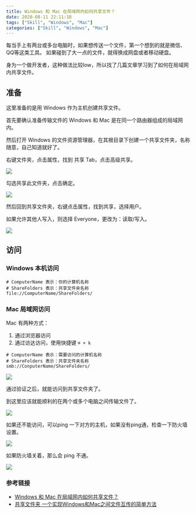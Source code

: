 ```yaml
---
title: Windows 和 Mac 在局域网内如何共享文件？
date: 2020-08-11 22:11:18
tags: ["Skill", "Windows", "Mac"]
categories: ["Skill", "Windows", "Mac"]
---
```


每当手上有两台或多台电脑时，如果想传送一个文件，第一个想到的就是微信、QQ等这类工具。
如果碰到了大一点的文件，就得换成网盘或者移动硬盘。

身为一个做开发者，这种做法比较low，所以找了几篇文章学习到了如何在局域网内共享文件。

<!-- more -->

## 准备

这里准备的是用 Windows 作为主机创建共享文件。

首先要确认准备传输文件的 Windows 和 Mac 是在同一个路由器组成的局域网内。

然后打开 Windows 的文件资源管理器，在其根目录下创建一个共享文件夹，名称随意，自己知道就好了。

右键文件夹，点击属性，找到 共享 Tab，点击高级共享。

![](https://cdn.jsdelivr.net/gh/0xAiKang/CDN/blog/images/20200811220638.png)

勾选共享此文件夹，点击确定。

![](https://cdn.jsdelivr.net/gh/0xAiKang/CDN/blog/images/20200811220726.png)

然后回到共享文件夹，右键点击属性，找到共享，选择用户。

如果允许其他人写入，则选择 Everyone，更改为：读取/写入。

![](https://cdn.jsdelivr.net/gh/0xAiKang/CDN/blog/images/20200811220755.png)

## 访问

### Windows 本机访问
```
# ComputerName 表示：你的计算机名称
# ShareFolders 表示：共享文件夹名称
file://ComputerName/ShareFolders/
```

### Mac 局域网访问
Mac 有两种方式：
1. 通过浏览器访问
2. 通过访达访问，使用快捷键 `⌘ + k`
```
# ComputerName 表示：需要访问的计算机名称
# ShareFolders 表示：共享文件夹名称
smb://ConputerName/ShareFolders/
```
![](https://cdn.jsdelivr.net/gh/0xAiKang/CDN/blog/images/20200811220823.png)

通过验证之后，就能访问到共享文件夹了。

到这里应该就能顺利的在两个或多个电脑之间传输文件了。

![](https://cdn.jsdelivr.net/gh/0xAiKang/CDN/blog/images/20200811220855.png)

如果还不能访问，可以ping 一下对方的主机，如果没有ping通，检查一下防火墙设置。

![](https://cdn.jsdelivr.net/gh/0xAiKang/CDN/blog/images/20200811220920.png)

如果防火墙关着，那么会 ping 不通。

![](https://cdn.jsdelivr.net/gh/0xAiKang/CDN/blog/images/20200813193747.png)

### 参考链接
* [Windows 和 Mac 在局域网内如何共享文件？](https://zhuanlan.zhihu.com/p/32026197)
* [共享文件夹 一个实现Windows和Mac之间文件互传的简单方法](https://blog.csdn.net/sscssz/article/details/50057759)

